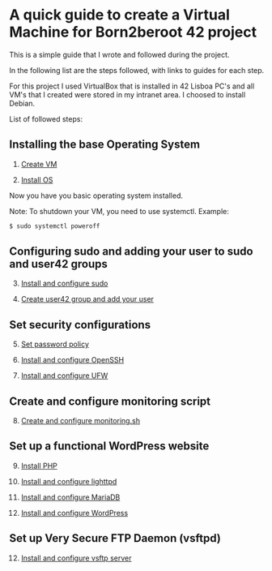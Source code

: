 # A quick guide to create  a Virtual Machine for Born2beroot 42 project

This is a simple guide that I wrote and followed during the project.

In the following list are the steps followed, with links to guides for each step.

For this project I used VirtualBox that is installed in 42 Lisboa PC's and all VM's that I created were stored in my intranet area.
I choosed to install Debian.

List of followed steps:

## Installing the base Operating System

1. [Create VM](Create_Born2beroot_VM.md)

2. [Install OS](Install_OS.md)

Now you have you basic operating system installed.

Note: To shutdown your VM, you need to use systemctl.
Example:
```bash
$ sudo systemctl poweroff
```

## Configuring sudo and adding your user to sudo and user42 groups

3. [Install and configure sudo](Configure_sudo.md)

4. [Create user42 group and add your user](Create_user42_group.md)

## Set security configurations

5. [Set password policy](Password_policy_setup.md)

6. [Install and configure OpenSSH](Install_and_configure_ssh.md)

7. [Install and configure UFW](Install_and_configure_UFW.md)

## Create and configure monitoring script

8. [Create and configure monitoring.sh](Create_and_configure_monitoring_script.md)

## Set up a functional WordPress website

9. [Install PHP](Install_PHP.md)

10. [Install and configure lighttpd](Install_and_configure_lighttpd.md)

11. [Install and configure MariaDB](Install_and_configure_MariaDB.md)

12. [Install and configure WordPress](Install_and_configure_WordPress.md)

## Set up Very Secure FTP Daemon (vsftpd)

12. [Install and configure vsftp server](Install_and_configure_vsftpd.md)